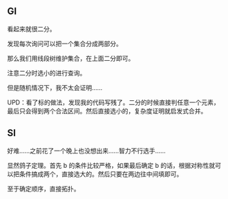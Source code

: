 ## GI 
看起来就很二分。

发现每次询问可以把一个集合分成两部分。

那么我们用线段树维护集合，在上面二分即可。

注意二分时选小的进行查询。

但是随机情况下，我不太会证明……

UPD：看了标的做法，发现我的代码写残了。二分的时候直接判任意一个元素，最后只会得到两个合法区间。然后直接选小的，复杂度证明就启发式合并。

## SI
好难……之前花了一个晚上也没想出来……智力不行选手……

显然鸽子定理。首先 b 的条件比较严格，如果最后确定 b 的话，根据对称性就可以把条件搞成两个，直接选大的。然后只要在两边往中间填即可。

至于确定顺序，直接拓扑。
